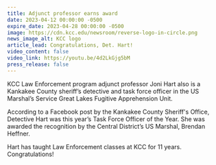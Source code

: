 ```yaml
---
title: Adjunct professor earns award
date: 2023-04-12 00:00:00 -0500
expire_date: 2023-04-28 00:00:00 -0500
image: https://cdn.kcc.edu/newsroom/reverse-logo-in-circle.png
news_image_alt: KCC logo
article_lead: Congratulations, Det. Hart!
video_content: false
video_link: https://youtu.be/4d2LkGjg5bM
press_release: false
---
```

KCC Law Enforcement program adjunct professor Joni Hart also is a Kankakee County sheriff’s detective and task force officer in the US Marshal’s Service Great Lakes Fugitive Apprehension Unit.

According to a Facebook post by the Kankakee County Sheriff's Office, Detective Hart was this year’s Task Force Officer of the Year. She was awarded the recognition by the Central District’s US Marshal, Brendan Heffner.

<div><div>Hart has taught Law Enforcement classes at KCC for 11 years. Congratulations!</div></div>